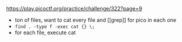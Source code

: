 https://play.picoctf.org/practice/challenge/322?page=9

- ton of files, want to cat every file and [[grep]] for pico in each one
- `find . -type f -exec cat {} \;`
- for each file, execute cat